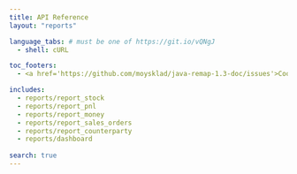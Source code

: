 ```yaml
---
title: API Reference
layout: "reports"

language_tabs: # must be one of https://git.io/vQNgJ
  - shell: cURL

toc_footers:
  - <a href='https://github.com/moysklad/java-remap-1.3-doc/issues'>Сообщите об ошибке</a>

includes:
  - reports/report_stock
  - reports/report_pnl
  - reports/report_money
  - reports/report_sales_orders
  - reports/report_counterparty
  - reports/dashboard
  
search: true
---  
```

